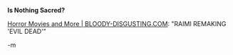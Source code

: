 <strong> Is Nothing Sacred? </strong>

<a href="http://www2.bloody-disgusting.com/index.php?Show=2868&amp;Template=newsfull">Horror Movies and More | BLOODY-DISGUSTING.COM</a>: "RAIMI REMAKING 'EVIL DEAD'"

-m
